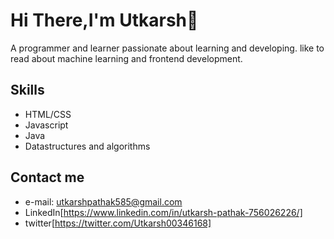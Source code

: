 # Hi There,I'm Utkarsh👋
 A programmer and learner passionate about learning and developing. like to read about machine learning and frontend development.
 
 ## Skills
 - HTML/CSS
 - Javascript
 - Java 
 - Datastructures and algorithms

## Contact me
- e-mail: utkarshpathak585@gmail.com
- LinkedIn[https://www.linkedin.com/in/utkarsh-pathak-756026226/]
- twitter[https://twitter.com/Utkarsh00346168]
